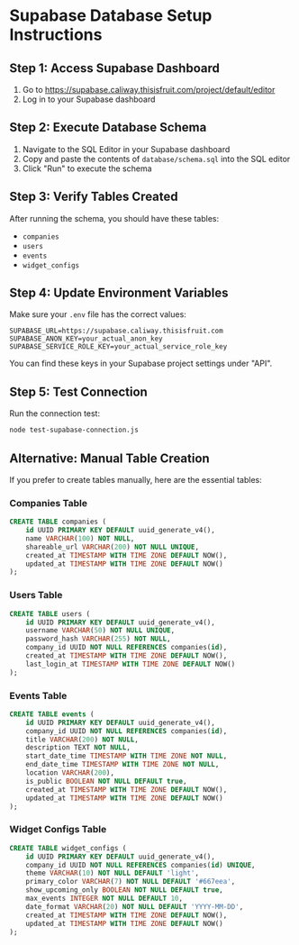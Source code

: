 # Supabase Database Setup Instructions

## Step 1: Access Supabase Dashboard
1. Go to https://supabase.caliway.thisisfruit.com/project/default/editor
2. Log in to your Supabase dashboard

## Step 2: Execute Database Schema
1. Navigate to the SQL Editor in your Supabase dashboard
2. Copy and paste the contents of `database/schema.sql` into the SQL editor
3. Click "Run" to execute the schema

## Step 3: Verify Tables Created
After running the schema, you should have these tables:
- `companies`
- `users` 
- `events`
- `widget_configs`

## Step 4: Update Environment Variables
Make sure your `.env` file has the correct values:

```env
SUPABASE_URL=https://supabase.caliway.thisisfruit.com
SUPABASE_ANON_KEY=your_actual_anon_key
SUPABASE_SERVICE_ROLE_KEY=your_actual_service_role_key
```

You can find these keys in your Supabase project settings under "API".

## Step 5: Test Connection
Run the connection test:
```bash
node test-supabase-connection.js
```

## Alternative: Manual Table Creation
If you prefer to create tables manually, here are the essential tables:

### Companies Table
```sql
CREATE TABLE companies (
    id UUID PRIMARY KEY DEFAULT uuid_generate_v4(),
    name VARCHAR(100) NOT NULL,
    shareable_url VARCHAR(200) NOT NULL UNIQUE,
    created_at TIMESTAMP WITH TIME ZONE DEFAULT NOW(),
    updated_at TIMESTAMP WITH TIME ZONE DEFAULT NOW()
);
```

### Users Table
```sql
CREATE TABLE users (
    id UUID PRIMARY KEY DEFAULT uuid_generate_v4(),
    username VARCHAR(50) NOT NULL UNIQUE,
    password_hash VARCHAR(255) NOT NULL,
    company_id UUID NOT NULL REFERENCES companies(id),
    created_at TIMESTAMP WITH TIME ZONE DEFAULT NOW(),
    last_login_at TIMESTAMP WITH TIME ZONE DEFAULT NOW()
);
```

### Events Table
```sql
CREATE TABLE events (
    id UUID PRIMARY KEY DEFAULT uuid_generate_v4(),
    company_id UUID NOT NULL REFERENCES companies(id),
    title VARCHAR(200) NOT NULL,
    description TEXT NOT NULL,
    start_date_time TIMESTAMP WITH TIME ZONE NOT NULL,
    end_date_time TIMESTAMP WITH TIME ZONE NOT NULL,
    location VARCHAR(200),
    is_public BOOLEAN NOT NULL DEFAULT true,
    created_at TIMESTAMP WITH TIME ZONE DEFAULT NOW(),
    updated_at TIMESTAMP WITH TIME ZONE DEFAULT NOW()
);
```

### Widget Configs Table
```sql
CREATE TABLE widget_configs (
    id UUID PRIMARY KEY DEFAULT uuid_generate_v4(),
    company_id UUID NOT NULL REFERENCES companies(id) UNIQUE,
    theme VARCHAR(10) NOT NULL DEFAULT 'light',
    primary_color VARCHAR(7) NOT NULL DEFAULT '#667eea',
    show_upcoming_only BOOLEAN NOT NULL DEFAULT true,
    max_events INTEGER NOT NULL DEFAULT 10,
    date_format VARCHAR(20) NOT NULL DEFAULT 'YYYY-MM-DD',
    created_at TIMESTAMP WITH TIME ZONE DEFAULT NOW(),
    updated_at TIMESTAMP WITH TIME ZONE DEFAULT NOW()
);
```
